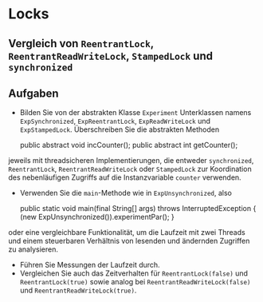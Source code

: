 # Locks #

## Vergleich von ``ReentrantLock``, ``ReentrantReadWriteLock``, ``StampedLock`` und ``synchronized`` ##


## Aufgaben ##
* Bilden Sie von der abstrakten Klasse ``Experiment`` Unterklassen namens ``ExpSynchronized``, ``ExpReentrantLock``, ``ExpReadWriteLock`` und ``ExpStampedLock``. Überschreiben Sie die abstrakten Methoden 

	public abstract void incCounter();
	public abstract int getCounter();

jeweils mit threadsicheren Implementierungen, die entweder ``synchronized``, ``ReentrantLock``, ``ReentrantReadWriteLock`` oder ``StampedLock`` zur Koordination des nebenläufigen Zugriffs auf die Instanzvariable ``counter`` verwenden. 

* Verwenden Sie die ``main``-Methode wie in ``ExpUnsynchronized``, also

	public static void main(final String[] args) throws InterruptedException {
        (new ExpUnsynchronized()).experimentPar();
    }

oder eine vergleichbare Funktionalität, um die Laufzeit mit zwei Threads und einem steuerbaren Verhältnis von lesenden und ändernden Zugriffen zu analysieren.

* Führen Sie Messungen der Laufzeit durch.
* Vergleichen Sie auch das Zeitverhalten für ``ReentrantLock(false)`` und ``ReentrantLock(true)`` sowie analog bei ``ReentrantReadWriteLock(false)`` und ``ReentrantReadWriteLock(true)``.

